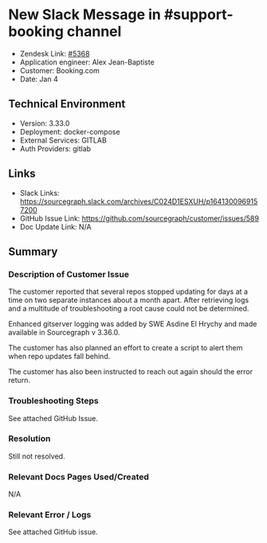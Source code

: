 
# New Slack Message in #support-booking channel <!-- Ticket Title  Hint: include keywords to make it searchable -->

- Zendesk Link: [#5368](https://sourcegraph.zendesk.com/agent/tickets/5368)
- Application engineer: Alex Jean-Baptiste
- Customer: Booking.com <!-- Redact if this contains personally identifying information -->
- Date: Jan 4

<!-- Data populated from integration, speak to Ben Gordon or Michael Bali if not working -->
<!-- During Internal team trial, fill missing data manually (we are waiting for all data to sync) -->

## Technical Environment
- Version: 3.33.0​
- Deployment: docker-compose
- External Services: GITLAB
- Auth Providers: gitlab


## Links
<!-- Data for application engineer manual entry -->
- Slack Links: https://sourcegraph.slack.com/archives/C024D1ESXUH/p1641300969157200
- GitHub Issue Link: https://github.com/sourcegraph/customer/issues/589
- Doc Update Link: N/A

## Summary
### Description of Customer Issue

The customer reported that several repos stopped updating for days at a time on two separate instances about a month apart. After retrieving logs and a multitude of troubleshooting a root cause could not be determined. 

Enhanced gitserver logging was added by SWE Asdine El Hrychy and made available in Sourcegraph v 3.36.0. 

The customer has also planned an effort to create a script to alert them when repo updates fall behind.

The customer has also been instructed to reach out again should the error return.

### Troubleshooting Steps

See attached GitHub Issue.

### Resolution
Still not resolved. 

### Relevant Docs Pages Used/Created
N/A

### Relevant Error / Logs
<!-- Please redact keys, tokens, and personal identifying information -->
See attached GitHub issue.

<!-- Once complete, upload a copy to https://github.com/sourcegraph/support-tools-internal/tree/main/resolved-tickets as a .md file -->
<!-- Name the file 5368.md -->
